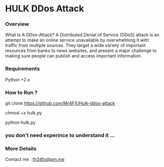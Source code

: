 # HULK DDos Attack 
### Overview
What Is A DDos-Attack?
A Distributed Denial of Service (DDoS) attack is an attempt to make an online service unavailable 
by overwhelming it with traffic from multiple sources. They target a wide variety of important resources
from banks to news websites, and present a major challenge to making sure people can publish and access important information.

### Requirements
Python +2.x
### How to Run ?
git clone https://github.com/Mr4FX/Hulk-ddos-attack

chmod +x hulk.py

python hulk.py

### you don't need experince to understand it ...

### More Details
Contact me : th34fx@pm.me
